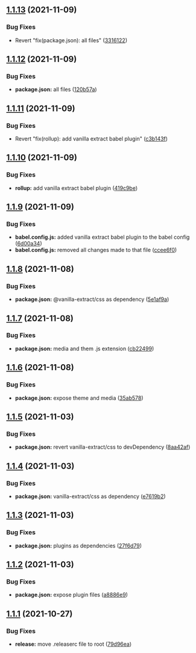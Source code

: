 ## [1.1.13](https://github.com/tourlane/tourlane-lui/compare/v1.1.12...v1.1.13) (2021-11-09)


### Bug Fixes

* Revert "fix(package.json): all files" ([3316122](https://github.com/tourlane/tourlane-lui/commit/331612292f5f462e88094dae6f9362645d411137))

## [1.1.12](https://github.com/tourlane/tourlane-lui/compare/v1.1.11...v1.1.12) (2021-11-09)


### Bug Fixes

* **package.json:** all files ([120b57a](https://github.com/tourlane/tourlane-lui/commit/120b57ac70846e7a082eeadbf4bc76e61e0125c1))

## [1.1.11](https://github.com/tourlane/tourlane-lui/compare/v1.1.10...v1.1.11) (2021-11-09)


### Bug Fixes

* Revert "fix(rollup): add vanilla extract babel plugin" ([c3b143f](https://github.com/tourlane/tourlane-lui/commit/c3b143fe2010d71ec7ee4f2c5e7b016c0d5a135b))

## [1.1.10](https://github.com/tourlane/tourlane-lui/compare/v1.1.9...v1.1.10) (2021-11-09)


### Bug Fixes

* **rollup:** add vanilla extract babel plugin ([419c9be](https://github.com/tourlane/tourlane-lui/commit/419c9be0cf88ecadeeb5edd16f7d0307deb8c471))

## [1.1.9](https://github.com/tourlane/tourlane-lui/compare/v1.1.8...v1.1.9) (2021-11-09)


### Bug Fixes

* **babel.config.js:** added vanilla extract babel plugin to the babel config ([6d00a34](https://github.com/tourlane/tourlane-lui/commit/6d00a34c990eeabb9370641a6ccb162f946577a2))
* **babel.config.js:** removed all changes made to that file ([ccee6f0](https://github.com/tourlane/tourlane-lui/commit/ccee6f0791f1bfd8df95d1fa6fe33c9ee9632de9))

## [1.1.8](https://github.com/tourlane/tourlane-lui/compare/v1.1.7...v1.1.8) (2021-11-08)


### Bug Fixes

* **package.json:** @vanilla-extract/css as dependency ([5e1af9a](https://github.com/tourlane/tourlane-lui/commit/5e1af9a41c8060132f4ffe2bc04c024c0d457d93))

## [1.1.7](https://github.com/tourlane/tourlane-lui/compare/v1.1.6...v1.1.7) (2021-11-08)


### Bug Fixes

* **package.json:** media and them .js extension ([cb22499](https://github.com/tourlane/tourlane-lui/commit/cb22499d105f97a3c1b068170f2d667b43abe0c4))

## [1.1.6](https://github.com/tourlane/tourlane-lui/compare/v1.1.5...v1.1.6) (2021-11-08)


### Bug Fixes

* **package.json:** expose theme and media ([35ab578](https://github.com/tourlane/tourlane-lui/commit/35ab5788125acdb029cc76c8c03efee7a5f2e7b1))

## [1.1.5](https://github.com/tourlane/tourlane-lui/compare/v1.1.4...v1.1.5) (2021-11-03)


### Bug Fixes

* **package.json:** revert vanilla-extract/css to devDependency ([8aa42af](https://github.com/tourlane/tourlane-lui/commit/8aa42af6797d1e1fdf0ead4610461cd069eff35a))

## [1.1.4](https://github.com/tourlane/tourlane-lui/compare/v1.1.3...v1.1.4) (2021-11-03)


### Bug Fixes

* **package.json:** vanilla-extract/css as dependency ([e7619b2](https://github.com/tourlane/tourlane-lui/commit/e7619b2244281dc808dde5e8df0213c778a33903))

## [1.1.3](https://github.com/tourlane/tourlane-lui/compare/v1.1.2...v1.1.3) (2021-11-03)


### Bug Fixes

* **package.json:** plugins as dependencies ([27f6d79](https://github.com/tourlane/tourlane-lui/commit/27f6d79642427fa5d02f647766bc31b730745819))

## [1.1.2](https://github.com/tourlane/tourlane-lui/compare/v1.1.1...v1.1.2) (2021-11-03)


### Bug Fixes

* **package.json:** expose plugin files ([a8886e9](https://github.com/tourlane/tourlane-lui/commit/a8886e987c0ce9f69d023b61539665942da5dc88))

## [1.1.1](https://github.com/tourlane/tourlane-lui/compare/v1.1.0...v1.1.1) (2021-10-27)


### Bug Fixes

* **release:** move .releaserc file to root ([79d96ea](https://github.com/tourlane/tourlane-lui/commit/79d96eaa080ac62763421025646ea21238ea45aa))
